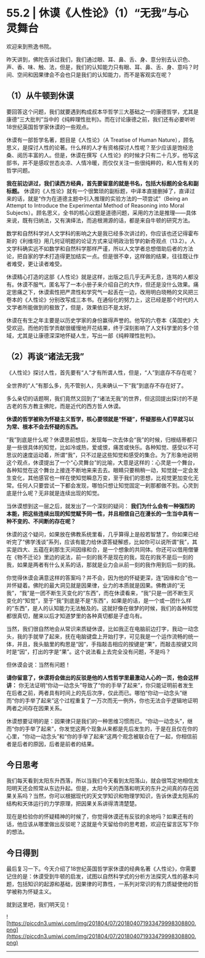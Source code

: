 # 55.2 | 休谟《人性论》（1）“无我”与心灵舞台

欢迎来到熊逸书院。

昨天讲到，佛陀告诉过我们，我们通过眼、耳、鼻、舌、身、意分别去认识色、声、香、味、触、法，但是，我们的认知能力只有眼、耳、鼻、舌、身、意吗？时间、空间和因果律会不会也只是我们的认知能力，而不是客观实在呢？

## （1）从牛顿到休谟

要回答这个问题，我们就要遇到构成叔本华哲学三大基础之一的康德哲学，尤其是康德“三大批判”当中的《纯粹理性批判》。而在讨论康德之前，我们还有必要听听18世纪英国哲学家休谟的一些观点。

休谟有一部哲学名著，题目是《人性论》（A Treatise of Human Nature），顾名思义，是探讨人性的论著。什么样的人才有资格探讨人性呢？至少应该是饱经沧桑、阅历丰富的人。但是，休谟在撰写《人性论》的时候才只有二十几岁。他写这部书，并不是感叹世态炎凉、人情冷暖，而仅仅关注一些很纯粹的，和人性有关的哲学问题。

 **我在前边讲过，我们读西方经典，首先要留意的就是书名，包括大标题的全名和副标题。** 休谟的《人性论》就有一个很繁琐的副标题，中译本直接删掉了，直译过来的话，就是“作为在道德主题中引入推理的实验方法的一项尝试”（Being an Attempt to Introduce the Experimental Method of Reasoning into Moral Subjects）。顾名思义，全书的核心议题是道德问题，采用的方法是推理——具体来说，既有归纳法，又有演绎法，而追根溯源的话，都是来自牛顿的研究方法。

数学和自然科学对人文学科的影响之大是我已经多次讲过的，你应该也还记得霍布斯的《利维坦》用几何证明题的论证方式来证明政治哲学的新奇观点（13.2）。人文学科确实远不如数学和自然科学那样严谨，所以人文学者总想借助后者的方法论，把自家的学术打造得更加结实一点。但是很不幸，这样做的结果，往往既让作者难受，更让读者难受。

休谟精心打造的这部《人性论》就是这样，出版之后几乎无声无息，连骂的人都没有。休谟不服气，匿名写了一本小册子来介绍自己的大作，但还是没什么效果。痛定思痛之下，休谟索性把严肃性和学究气一起丢在一边，改用明白晓畅的文风把三卷本的《人性论》分别改写成三本书。在通俗化的努力上，这已经是那个时代的人文学者所能做到的极致了，但是，效果依旧不是太好。

休谟在有生之年主要是以历史学家的身份赢得声誉的。他写的六卷本《英国史》大受欢迎。而他的哲学贡献很缓慢地开花结果，终于深刻影响了人文科学里的多个领域，尤其是让康德深深地怀疑人生，写出一部《纯粹理性批判》。

## （2）再谈“诸法无我”

《人性论》探讨人性，首先要有“人”才有所谓人性，但是，“人”到底存不存在呢？

全世界的“人”有那么多，先不管别人，先来确认一下“我”到底存不存在好了。

多么亲切的话题啊，我们竟然又回到了“诸法无我”的世界，但这回提出探讨的不是古老的东方教主佛陀，而是近代的西方哲人休谟。

 **休谟的哲学被称为怀疑主义哲学，核心要领就是“怀疑”，怀疑那些人们早就习以为常、根本不会去怀疑的东西。**

“我”到底是什么呢？休谟思前想后，发现每一次去体会“我”的时候，归根结蒂都只是一些很具体的知觉，比如冷或热，爱或恨，痛苦或快乐。各种知觉、感受以不可思议的速度运动着，所谓“我”，只不过是这些知觉和感受的集合。为了形象地说明这个观点，休谟提出了一个“心灵舞台”的比喻，大意是这样的：心灵是一个舞台，各种知觉在这个舞台上接连不断地来来去去。眼睛只要稍稍一动，知觉就一定会发生变化，其他感官也一样在使知觉瞬息万变，至于我们的思想，比视觉更加变化无常。任何人只要尝试一下都会发现，哪怕只想让知觉固定一刹那都做不到。心灵到底是什么呢？无非就是连续出现的知觉。

当休谟想到这一层之后，就发出了一个深刻的疑问： **我们为什么会有一种强烈的本能，把这些连续出现的知觉赋予同一性，并且相信自己在漫长的一生当中具有一种不变的、不间断的存在呢？**

休谟的这个疑问，如果放在佛教系统里看，几乎算得上是般若智慧了。你如果已经听完了“佛学浅谈”系列，应该有能力给休谟答疑解惑，比如你可以说所谓“我”，其实是四大、五蕴在刹那生灭间因缘和合，是一个想象的共同体。你还可以借用僧肇在《物不迁论》里边的说法，前一刻的我不是现在的我，现在的我不是后一刻的我，如果是两者有什么关系的话，那就是业力会从前一刻的我作用到后一刻的我。

你觉得休谟会满意这样的答案吗？并不会，因为他的怀疑更深，连“因缘和合”也一并怀疑着。佛陀的最大洞见就是因果律，业力的本质就是因果。佛教讲的“无我”，“我”是一团不断生灭变化的“东西”，而在休谟看来，“我”只是一团不断生灭变化的“知觉”，至于“我”到底是不是“东西”，如果是的话，是一个或一团什么样的“东西”，是人的认知能力无法触及的。这就好像在做梦的时候，我们的各种知觉都很真切，醒来以后才知道梦里的各种真切都是子虚乌有。

当然，我们很自然地会从常识来质疑休谟，比如我正在电脑前边打字，我动一动念头，我的手就举了起来，抚在电脑键盘上开始打字，可见我是一个运作流畅的统一体，并且，我头脑里的构思是“因”，手指敲击相应的按键是“果”，而敲击按键又同时是“因”，打出的字是“果”。这个说法看上去完全没有问题，不是吗？

但休谟会说：当然有问题！

 **请你留意了，休谟将会做出的反驳是他的人性哲学里最激动人心的一页，他会这样讲：** 你无法证明“你动一动念头”导致了“你的手举了起来”，你只能证明前者发生在后者之前，两者具有时间上的先后次序，仅此而已。哪怕“你动一动念头”继而“你的手举了起来”这个过程重复了一万次而无一例外，你也无法合乎逻辑地证明两者之间存在因果关系。

休谟想要证明的是：因果律只是我们的一种思维习惯而已。“你动一动念头”，继而“你的手举了起来”，你发觉这两个现象从来都是先后发生的，于是在且仅在你的心里，“你动一动念头”和“你的手举了起来”这两个观念被联合在了一起，你相信前者是后者的原因，后者是前者的结果。

## 今日思考

我们每天看到太阳东升西落，所以当我们今天看到太阳落山，就会很笃定地相信太阳明天还会照常从东边升起。但是，太阳今天的西落和明天的东升之间真的存在因果关系吗？当然，你可以根据现代的天文学知识和物理学知识，告诉休谟太阳系的结构和天体运行的力学原理，把因果关系讲得清清楚楚。

现在是检验你的怀疑精神的时候了，你觉得休谟还有反驳的余地吗？如果还有的话，他应该从哪里做出反驳呢？这就是今天留给你的思考题，欢迎在留言区写下你的想法。

## 今日得到

最后复习一下。今天介绍了18世纪英国哲学家休谟的经典名著《人性论》，你需要记住的是：休谟受到牛顿的启发，试图以自然科学式的分析方法探究人性的基本问题，包括知识的起源和基础，因果律的可靠性，一系列对常识的有力质疑使他的哲学被称为怀疑主义。

就到这里吧，我们明天见！

![https://piccdn3.umiwi.com/img/201804/07/201804071933479998308800.png](https://piccdn3.umiwi.com/img/201804/07/201804071933479998308800.png)

---
